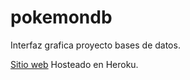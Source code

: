 # pokemondb
Interfaz grafica proyecto bases de datos.

[Sitio web](https://proyectobdpokemon.herokuapp.com/) Hosteado en Heroku.
